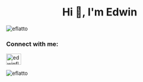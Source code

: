 <h1 align="center">Hi 👋, I'm Edwin</h1>

<p align="left"> <img src="https://komarev.com/ghpvc/?username=eflatto&label=Profile%20views&color=0e75b6&style=flat" alt="eflatto" /> </p>


<h3 align="left">Connect with me:</h3>
<p align="left">
<a href="https://linkedin.com/in/edwinflatto" target="blank"><img align="center" src="https://raw.githubusercontent.com/rahuldkjain/github-profile-readme-generator/master/src/images/icons/Social/linked-in-alt.svg" alt="edwinflatto" height="30" width="40" /></a>
</p>



<p><img align="left" src="https://github-readme-stats.vercel.app/api/top-langs?username=eflatto&show_icons=true&locale=en&layout=compact" alt="eflatto" /></p>

